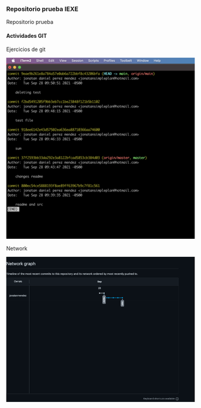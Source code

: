 ### Repositorio prueba IEXE 

Repositorio prueba 

#### Actividades GIT 

Ejercicios de git

![Screenshot](log.png)

Network

![Screenshot](network.png)

